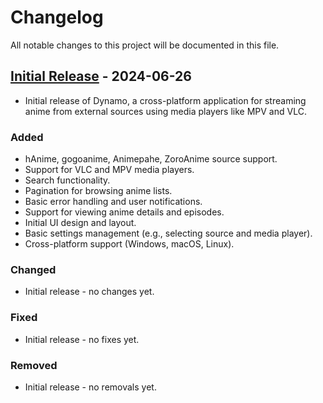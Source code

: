 # Changelog
All notable changes to this project will be documented in this file.

## [Initial Release] - 2024-06-26
- Initial release of Dynamo, a cross-platform application for streaming anime from external sources using media players like MPV and VLC.

### Added
- hAnime, gogoanime, Animepahe, ZoroAnime source support.
- Support for VLC and MPV media players.
- Search functionality.
- Pagination for browsing anime lists.
- Basic error handling and user notifications.
- Support for viewing anime details and episodes.
- Initial UI design and layout.
- Basic settings management (e.g., selecting source and media player).
- Cross-platform support (Windows, macOS, Linux).

### Changed
- Initial release - no changes yet.

### Fixed
- Initial release - no fixes yet.

### Removed
- Initial release - no removals yet.

[Initial Release]: https://github.com/SaverinOnRails/Dynam